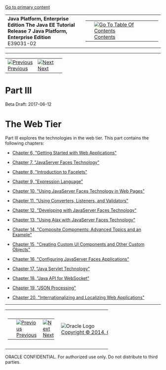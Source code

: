 [Go to primary content](#BEGIN)

<table>
<colgroup>
<col width="50%" />
<col width="50%" />
</colgroup>
<tbody>
<tr class="odd">
<td><strong>Java Platform, Enterprise Edition The Java EE Tutorial</strong><br />
<strong>Release 7 Java Platform, Enterprise Edition</strong><br />
E39031-02</td>
<td><table>
<tbody>
<tr class="odd">
<td> </td>
<td><a href="toc.htm"><img src="../../dcommon/gifs/toc.gif" alt="Go To Table Of Contents" /><br />
<span class="icon">Contents</span></a></td>
</tr>
</tbody>
</table></td>
</tr>
</tbody>
</table>

-----

<table>
<tbody>
<tr class="odd">
<td><a href="packaging004.htm"><img src="../../dcommon/gifs/leftnav.gif" alt="Previous" /><br />
<span class="icon">Previous</span></a> </td>
<td><a href="webapp.htm"><img src="../../dcommon/gifs/rightnav.gif" alt="Next" /><br />
<span class="icon">Next</span></a></td>
<td> </td>
</tr>
</tbody>
</table>

# Part III  

Beta Draft: 2017-06-12

# The Web Tier

Part III explores the technologies in the web tier. This part contains
the following chapters:

  - [Chapter 6, "Getting Started with Web
    Applications"](webapp.htm#BNADR)

  - [Chapter 7, "JavaServer Faces Technology"](jsf-intro.htm#BNAPH)

  - [Chapter 8, "Introduction to Facelets"](jsf-facelets.htm#GIEPX)

  - [Chapter 9, "Expression Language"](jsf-el.htm#GJDDD)

  - [Chapter 10, "Using JavaServer Faces Technology in Web
    Pages"](jsf-page.htm#BNAQZ)

  - [Chapter 11, "Using Converters, Listeners, and
    Validators"](jsf-page-core.htm#GJCUT)

  - [Chapter 12, "Developing with JavaServer Faces
    Technology"](jsf-develop.htm#BNATX)

  - [Chapter 13, "Using Ajax with JavaServer Faces
    Technology"](jsf-ajax.htm#GKIOW)

  - [Chapter 14, "Composite Components: Advanced Topics and an
    Example"](jsf-advanced-cc.htm#GKHXA)

  - [Chapter 15, "Creating Custom UI Components and Other Custom
    Objects"](jsf-custom.htm#BNAVG)

  - [Chapter 16, "Configuring JavaServer Faces
    Applications"](jsf-configure.htm#BNAWO)

  - [Chapter 17, "Java Servlet Technology"](servlets.htm#BNAFD)

  - [Chapter 18, "Java API for WebSocket"](websocket.htm#GKJIQ5)

  - [Chapter 19, "JSON Processing"](jsonp.htm#GLRBB)

  - [Chapter 20, "Internationalizing and Localizing Web
    Applications"](webi18n.htm#BNAXU)

-----

<table style="width:66%;">
<colgroup>
<col width="33%" />
<col width="0%" />
<col width="33%" />
</colgroup>
<tbody>
<tr class="odd">
<td><table style="width:96%;">
<colgroup>
<col width="0%" />
<col width="48%" />
<col width="48%" />
</colgroup>
<tbody>
<tr class="odd">
<td> </td>
<td><a href="packaging004.htm"><img src="../../dcommon/gifs/leftnav.gif" alt="Previous" /><br />
<span class="icon">Previous</span></a> </td>
<td><a href="webapp.htm"><img src="../../dcommon/gifs/rightnav.gif" alt="Next" /><br />
<span class="icon">Next</span></a></td>
</tr>
</tbody>
</table></td>
<td><img src="../../dcommon/gifs/oracle.gif" alt="Oracle Logo" class="copyrightlogo" /> <a href="../../dcommon/html/cpyr.htm"><br />
<span class="copyrightlogo">Copyright © 2014, Oracle and/or its affiliates. All rights reserved.</span></a></td>
<td><table>
<tbody>
<tr class="odd">
<td> </td>
<td><a href="toc.htm"><img src="../../dcommon/gifs/toc.gif" alt="Go To Table Of Contents" /><br />
<span class="icon">Contents</span></a></td>
</tr>
</tbody>
</table></td>
</tr>
</tbody>
</table>

ORACLE CONFIDENTIAL. For authorized use only. Do not distribute to third parties.
